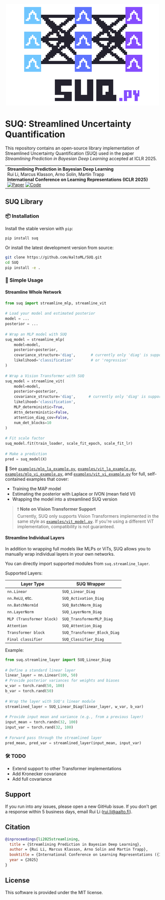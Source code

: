 <p align="center">
  <img src="suq_logo.png" alt="image" width="500"/>
</p>



# SUQ: Streamlined Uncertainty Quantification

This repository contains an open-source library implementation of Streamlined Uncertainty Quantification (SUQ) used in the paper *Streamlining Prediction in Bayesian Deep Learning* accepted at ICLR 2025.

<table>
<tr>
	<td>
   		<strong> Streamlining Prediction in Bayesian Deep Learning</strong><br>
            Rui Li, Marcus Klasson, Arno Solin, Martin Trapp<br>
		<strong>International Conference on Learning Representations (ICLR 2025)</strong><br>
		<a href="https://arxiv.org/abs/2411.18425"><img alt="Paper" src="https://img.shields.io/badge/-Paper-gray"></a>
		<a href="https://github.com/AaltoML/suq"><img alt="Code" src="https://img.shields.io/badge/-Code-gray" ></a>
		</td>
    </tr>
</table>

## SUQ Library
### 📦 Installation
Install the stable version with `pip`:
```bash
pip install suq
```

Or install the latest development version from source:
```bash
git clone https://github.com/AaltoML/SUQ.git
cd SUQ
pip install -e .
```

### 🚀 Simple Usage
#### Streamline Whole Network
```python
from suq import streamline_mlp, streamline_vit

# Load your model and estimated posterior
model = ...
posterior = ...

# Wrap an MLP model with SUQ
suq_model = streamline_mlp(
    model=model,
    posterior=posterior,
    covariance_structure='diag',       # currently only 'diag' is supported
    likelihood='classification'        # or 'regression'
)

# Wrap a Vision Transformer with SUQ
suq_model = streamline_vit(
    model=model,
    posterior=posterior,
    covariance_structure='diag',      # currently only 'diag' is supported
    likelihood='classification',      
    MLP_deterministic=True,
    Attn_deterministic=False,
    attention_diag_cov=False,
    num_det_blocks=10
)

# Fit scale factor
suq_model.fit(train_loader, scale_fit_epoch, scale_fit_lr)

# Make a prediction
pred = suq_model(X)
```

📄 See [`examples/mlp_la_example.py`](examples/mlp_la_example.py), [`examples/vit_la_example.py`](examples/vit_la_example.py), [`examples/mlp_vi_example.py`](examples/mlp_vi_example.py), and [`examples/vit_vi_example.py`](examples/vit_vi_example.py) for full, self-contained examples that cover:
- Training the MAP model
- Estimating the posterior with Laplace or IVON (mean field VI)
- Wrapping the model into a streamlined SUQ version


> ❗ **Note on Vision Transformer Support**  
Currently, SUQ only supports Vision Transformers implemented in the same style as [`examples/vit_model.py`](examples/vit_model.py). If you're using a different ViT implementation, compatibility is not guaranteed.

#### Streamline Individual Layers

In addition to wrapping full models like MLPs or ViTs, SUQ allows you to manually wrap individual layers in your own networks.

You can directly import supported modules from `suq.streamline_layer`.

Supported Layers:

| Layer Type         | SUQ Wrapper                   |
|--------------------|-------------------------------|
| `nn.Linear`        | `SUQ_Linear_Diag`             |
| `nn.ReLU`, etc.    | `SUQ_Activation_Diag`         |
| `nn.BatchNorm1d`   | `SUQ_BatchNorm_Diag`          |
| `nn.LayerNorm`     | `SUQ_LayerNorm_Diag`          |
| `MLP (Transformer block)`    | `SUQ_TransformerMLP_Diag`     |
| `Attention`    | `SUQ_Attention_Diag`          |
| `Transformer block`  | `SUQ_Transformer_Block_Diag`  |
| `Final classifier`   | `SUQ_Classifier_Diag`         |

Example:

```python
from suq.streamline_layer import SUQ_Linear_Diag

# Define a standard linear layer
linear_layer = nn.Linear(100, 50)
# Provide posterior variances for weights and biases
w_var = torch.rand(50, 100)
b_var = torch.rand(50)

# Wrap the layer with SUQ's linear module
streamlined_layer = SUQ_Linear_Diag(linear_layer, w_var, b_var)

# Provide input mean and variance (e.g., from a previous layer)
input_mean = torch.randn(32, 100)
input_var = torch.rand(32, 100)

# Forward pass through the streamlined layer
pred_mean, pred_var = streamlined_layer(input_mean, input_var)
```

### 🛠️ TODO
- Extend support to other Transformer implementations
- Add Kronecker covariance
- Add full covariance

## Support
If you run into any issues, please open a new GitHub issue. If you don't get a response within 5 business days, email Rui Li (rui.li@aalto.fi).

## Citation

```bibtex
@inproceedings{li2025streamlining,
  title = {Streamlining Prediction in Bayesian Deep Learning},
  author = {Rui Li, Marcus Klasson, Arno Solin and Martin Trapp},
  booktitle = {International Conference on Learning Representations ({ICLR})},
  year = {2025}
}
```

## License
This software is provided under the MIT license.
